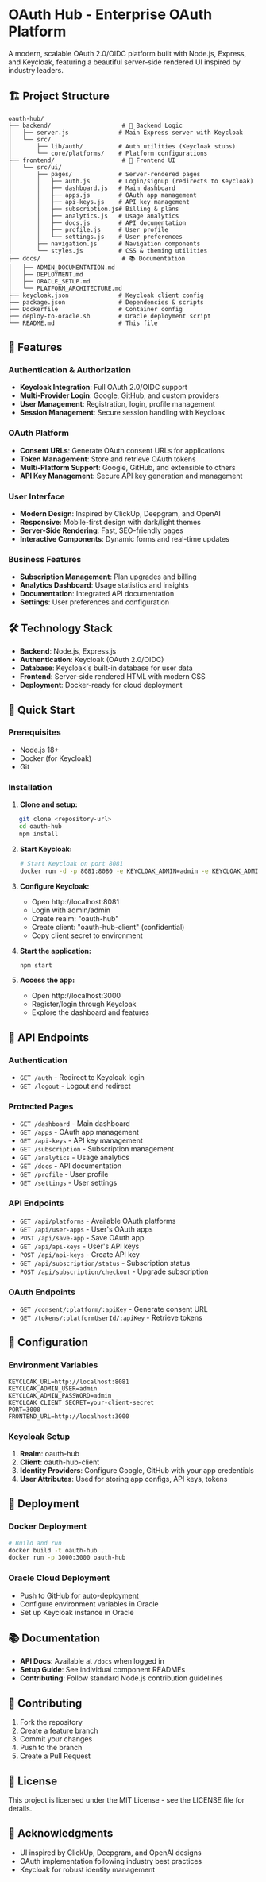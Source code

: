 # OAuth Hub - Enterprise OAuth Platform

A modern, scalable OAuth 2.0/OIDC platform built with Node.js, Express, and Keycloak, featuring a beautiful server-side rendered UI inspired by industry leaders.

## 🏗️ Project Structure

```
oauth-hub/
├── backend/                    # 🔧 Backend Logic
│   ├── server.js              # Main Express server with Keycloak
│   └── src/
│       ├── lib/auth/          # Auth utilities (Keycloak stubs)
│       └── core/platforms/    # Platform configurations
├── frontend/                   # 🎨 Frontend UI
│   └── src/ui/
│       ├── pages/             # Server-rendered pages
│       │   ├── auth.js        # Login/signup (redirects to Keycloak)
│       │   ├── dashboard.js   # Main dashboard
│       │   ├── apps.js        # OAuth app management
│       │   ├── api-keys.js    # API key management
│       │   ├── subscription.js# Billing & plans
│       │   ├── analytics.js   # Usage analytics
│       │   ├── docs.js        # API documentation
│       │   ├── profile.js     # User profile
│       │   └── settings.js    # User preferences
│       ├── navigation.js      # Navigation components
│       └── styles.js          # CSS & theming utilities
├── docs/                       # 📚 Documentation
│   ├── ADMIN_DOCUMENTATION.md
│   ├── DEPLOYMENT.md
│   ├── ORACLE_SETUP.md
│   └── PLATFORM_ARCHITECTURE.md
├── keycloak.json              # Keycloak client config
├── package.json               # Dependencies & scripts
├── Dockerfile                 # Container config
├── deploy-to-oracle.sh        # Oracle deployment script
└── README.md                  # This file
```

## 🚀 Features

### Authentication & Authorization
- **Keycloak Integration**: Full OAuth 2.0/OIDC support
- **Multi-Provider Login**: Google, GitHub, and custom providers
- **User Management**: Registration, login, profile management
- **Session Management**: Secure session handling with Keycloak

### OAuth Platform
- **Consent URLs**: Generate OAuth consent URLs for applications
- **Token Management**: Store and retrieve OAuth tokens
- **Multi-Platform Support**: Google, GitHub, and extensible to others
- **API Key Management**: Secure API key generation and management

### User Interface
- **Modern Design**: Inspired by ClickUp, Deepgram, and OpenAI
- **Responsive**: Mobile-first design with dark/light themes
- **Server-Side Rendering**: Fast, SEO-friendly pages
- **Interactive Components**: Dynamic forms and real-time updates

### Business Features
- **Subscription Management**: Plan upgrades and billing
- **Analytics Dashboard**: Usage statistics and insights
- **Documentation**: Integrated API documentation
- **Settings**: User preferences and configuration

## 🛠️ Technology Stack

- **Backend**: Node.js, Express.js
- **Authentication**: Keycloak (OAuth 2.0/OIDC)
- **Database**: Keycloak's built-in database for user data
- **Frontend**: Server-side rendered HTML with modern CSS
- **Deployment**: Docker-ready for cloud deployment

## 🚀 Quick Start

### Prerequisites
- Node.js 18+
- Docker (for Keycloak)
- Git

### Installation

1. **Clone and setup:**
```bash
   git clone <repository-url>
   cd oauth-hub
   npm install
   ```

2. **Start Keycloak:**
   ```bash
   # Start Keycloak on port 8081
   docker run -d -p 8081:8080 -e KEYCLOAK_ADMIN=admin -e KEYCLOAK_ADMIN_PASSWORD=admin quay.io/keycloak/keycloak:latest start-dev
   ```

3. **Configure Keycloak:**
   - Open http://localhost:8081
   - Login with admin/admin
   - Create realm: "oauth-hub"
   - Create client: "oauth-hub-client" (confidential)
   - Copy client secret to environment

4. **Start the application:**
   ```bash
   npm start
   ```

5. **Access the app:**
   - Open http://localhost:3000
   - Register/login through Keycloak
   - Explore the dashboard and features

## 📁 API Endpoints

### Authentication
- `GET /auth` - Redirect to Keycloak login
- `GET /logout` - Logout and redirect

### Protected Pages
- `GET /dashboard` - Main dashboard
- `GET /apps` - OAuth app management
- `GET /api-keys` - API key management
- `GET /subscription` - Subscription management
- `GET /analytics` - Usage analytics
- `GET /docs` - API documentation
- `GET /profile` - User profile
- `GET /settings` - User settings

### API Endpoints
- `GET /api/platforms` - Available OAuth platforms
- `GET /api/user-apps` - User's OAuth apps
- `POST /api/save-app` - Save OAuth app
- `GET /api/api-keys` - User's API keys
- `POST /api/api-keys` - Create API key
- `GET /api/subscription/status` - Subscription status
- `POST /api/subscription/checkout` - Upgrade subscription

### OAuth Endpoints
- `GET /consent/:platform/:apiKey` - Generate consent URL
- `GET /tokens/:platformUserId/:apiKey` - Retrieve tokens

## 🔧 Configuration

### Environment Variables
```env
KEYCLOAK_URL=http://localhost:8081
KEYCLOAK_ADMIN_USER=admin
KEYCLOAK_ADMIN_PASSWORD=admin
KEYCLOAK_CLIENT_SECRET=your-client-secret
PORT=3000
FRONTEND_URL=http://localhost:3000
```

### Keycloak Setup
1. **Realm**: oauth-hub
2. **Client**: oauth-hub-client
3. **Identity Providers**: Configure Google, GitHub with your app credentials
4. **User Attributes**: Used for storing app configs, API keys, tokens

## 🚢 Deployment

### Docker Deployment
```bash
# Build and run
docker build -t oauth-hub .
docker run -p 3000:3000 oauth-hub
```

### Oracle Cloud Deployment
- Push to GitHub for auto-deployment
- Configure environment variables in Oracle
- Set up Keycloak instance in Oracle

## 📚 Documentation

- **API Docs**: Available at `/docs` when logged in
- **Setup Guide**: See individual component READMEs
- **Contributing**: Follow standard Node.js contribution guidelines

## 🤝 Contributing

1. Fork the repository
2. Create a feature branch
3. Commit your changes
4. Push to the branch
5. Create a Pull Request

## 📄 License

This project is licensed under the MIT License - see the LICENSE file for details.

## 🙏 Acknowledgments

- UI inspired by ClickUp, Deepgram, and OpenAI designs
- OAuth implementation following industry best practices
- Keycloak for robust identity management